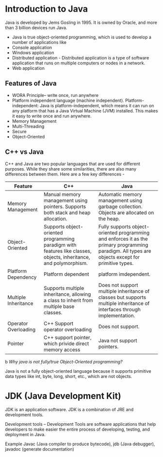 # Introduction to Java
Java is developed by Jems Gosling in 1995.  It is owned by Oracle, and more than 3 billion devices run Java.
- Java is true object-oriented programming, which is used to develop a number of applications like
- Console application
- Windows application
- Distributed application - Distributed application is a type of software application that runs on multiple computers or nodes in a network.
- Web application

## Features of Java
- WORA Principle– write once, run anywhere
- Platform independent language (machine independent). 
    Platform-independent: Java is platform-independent, which means it can run on any platform that has a Java Virtual Machine (JVM) installed. This makes it easy to write once and run anywhere.
- Memory Management
- Multi-Threading
- Secure
- Object-Oriented

## C++ vs Java
C++ and Java are two popular languages that are used for different purposes. While they share some similarities, there are also many differences between them. Here are a few key differences - 

| Feature | C++  | Java |
| --------- | ------------- | ------------- |
| Memory Management | Manual memory management using pointers. Supports both stack and heap allocation. | Automatic memory management using garbage collection. Objects are allocated on the heap. |
| Object-Oriented | Supports object-oriented programming paradigm with features like classes, objects, inheritance, and polymorphism.| Fully supports object-oriented programming and enforces it as the primary programming paradigm. All types are objects except for primitive types.|
| Platform Dependency | Platform dependent | platform imdependent.| 
| Multiple Inheritance | Supports multiple inheritance, allowing a class to inherit from multiple base classes. | Does not support multiple inheritance of classes but supports multiple inheritance of interfaces through implementation. |
| Operator Overloading | C++ Support operator overloading | Does not support. |
| Pointer | C++ support pointer, which privide direct memory access | Java not support pointers. |

b
*Why java is not fully/true Object-Oriented programming?*

Java is not a fully object-oriented language because it supports primitive data types like int, byte, long, short, etc., which are not objects.


# JDK (Java Development Kit)

JDK is an application software. JDK is a combination of JRE and development tools.

Development tools – Development Tools are software applications that help developers to make easier the entire process of developing, testing, and deployment in Java.

Example
Javac (Java compiler to produce bytecode), jdb (Java debugger), javadoc (generate documentation)
